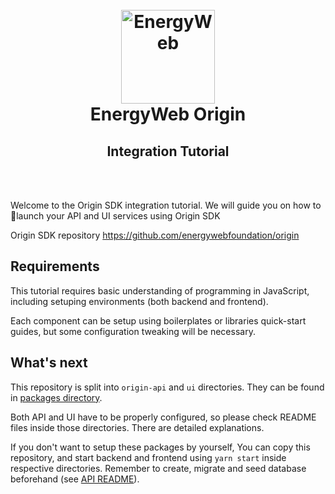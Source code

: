 <h1 align="center">
  <br>
  <a href="https://www.energyweb.org/"><img src="https://www.energyweb.org/wp-content/uploads/2019/04/logo-brand.png" alt="EnergyWeb" width="150"></a>
  <br>
  EnergyWeb Origin
  <br>
  <h2 align="center">Integration Tutorial</h2>
  <br>
  <br>
</h1>

Welcome to the Origin SDK integration tutorial. We will guide you on how to 🚀launch your API and UI services using Origin SDK

Origin SDK repository https://github.com/energywebfoundation/origin

## Requirements

This tutorial requires basic understanding of programming in JavaScript, including setuping environments (both backend and frontend).

Each component can be setup using boilerplates or libraries quick-start guides, but some configuration tweaking will be necessary.

## What's next

This repository is split into `origin-api` and `ui` directories.
They can be found in [packages directory](./packages).

Both API and UI have to be properly configured, so please check README files inside those directories. There are detailed explanations.

If you don't want to setup these packages by yourself, You can copy this repository, and start backend and frontend using `yarn start` inside respective directories. Remember to create, migrate and seed database beforehand (see [API README](./packages/origin-api/README.md)).